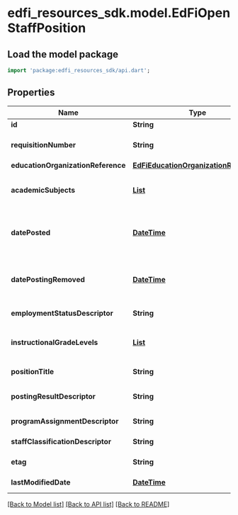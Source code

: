 # edfi_resources_sdk.model.EdFiOpenStaffPosition

## Load the model package
```dart
import 'package:edfi_resources_sdk/api.dart';
```

## Properties
Name | Type | Description | Notes
------------ | ------------- | ------------- | -------------
**id** | **String** |  | [optional] 
**requisitionNumber** | **String** | The number or identifier assigned to an open staff position, typically a requisition number assigned by Human Resources. | 
**educationOrganizationReference** | [**EdFiEducationOrganizationReference**](EdFiEducationOrganizationReference.md) |  | 
**academicSubjects** | [**List<EdFiOpenStaffPositionAcademicSubject>**](EdFiOpenStaffPositionAcademicSubject.md) | An unordered collection of openStaffPositionAcademicSubjects. The teaching field required for the open staff position. | [optional] [default to const []]
**datePosted** | [**DateTime**](DateTime.md) | Date the open staff position was posted.  Note: Date interpretation may vary. Ed-Fi recommends inclusive dates, but states may define dates as inclusive or exclusive. For calculations, align with local guidelines. | 
**datePostingRemoved** | [**DateTime**](DateTime.md) | The date the posting was removed or filled.  Note: Date interpretation may vary. Ed-Fi recommends inclusive dates, but states may define dates as inclusive or exclusive. For calculations, align with local guidelines. | [optional] 
**employmentStatusDescriptor** | **String** | Reflects the type of employment or contract desired for the position. | 
**instructionalGradeLevels** | [**List<EdFiOpenStaffPositionInstructionalGradeLevel>**](EdFiOpenStaffPositionInstructionalGradeLevel.md) | An unordered collection of openStaffPositionInstructionalGradeLevels. The set of grade levels for which the position's assignment is responsible. | [optional] [default to const []]
**positionTitle** | **String** | The descriptive name of an individual's position. | [optional] 
**postingResultDescriptor** | **String** | Indication of whether the OpenStaffPosition was filled or retired without filling. | [optional] 
**programAssignmentDescriptor** | **String** | The name of the program for which the open staff position will be assigned. | [optional] 
**staffClassificationDescriptor** | **String** | The titles of employment, official status, or rank of education staff. | 
**etag** | **String** | A unique system-generated value that identifies the version of the resource. | [optional] 
**lastModifiedDate** | [**DateTime**](DateTime.md) | The date and time the resource was last modified. | [optional] 

[[Back to Model list]](../README.md#documentation-for-models) [[Back to API list]](../README.md#documentation-for-api-endpoints) [[Back to README]](../README.md)


